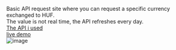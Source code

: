 Basic API request site where you can request a specific currency exchanged to HUF.<br>
The value is not real time, the API refreshes every day.<br>
[The API i used](https://github.com/fawazahmed0/currency-api?tab=readme-ov-file#readme "")<br>
[live demo](https://onehellcat.github.io/Currency-Exchange/ "")<br>
![image](https://github.com/onehellcat/Currency-Exchange/assets/43723078/53877b5f-b12d-4f16-bdc4-8641fee838fb)
